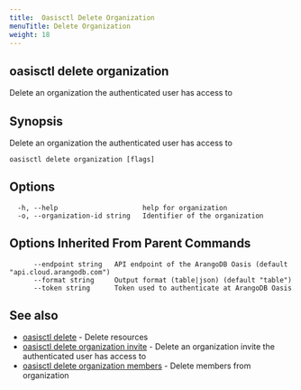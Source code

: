 ```yaml
---
title:  Oasisctl Delete Organization
menuTitle: Delete Organization
weight: 18
---
```

## oasisctl delete organization

Delete an organization the authenticated user has access to

## Synopsis
Delete an organization the authenticated user has access to

```
oasisctl delete organization [flags]
```

## Options
```
  -h, --help                     help for organization
  -o, --organization-id string   Identifier of the organization
```

## Options Inherited From Parent Commands
```
      --endpoint string   API endpoint of the ArangoDB Oasis (default "api.cloud.arangodb.com")
      --format string     Output format (table|json) (default "table")
      --token string      Token used to authenticate at ArangoDB Oasis
```

## See also
* [oasisctl delete](_index.md)	 - Delete resources
* [oasisctl delete organization invite](delete-organization-invite.md)	 - Delete an organization invite the authenticated user has access to
* [oasisctl delete organization members](delete-organization-members.md)	 - Delete members from organization

